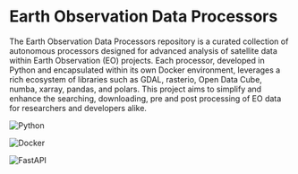 
# Earth Observation Data Processors

The Earth Observation Data Processors repository is a curated collection of autonomous processors designed for advanced analysis of satellite data within Earth Observation (EO) projects. Each processor, developed in Python and encapsulated within its own Docker environment, leverages a rich ecosystem of libraries such as GDAL, rasterio, Open Data Cube, numba, xarray, pandas, and polars. This project aims to simplify and enhance the searching, downloading, pre and post processing of EO data for researchers and developers alike.

![Python](https://img.shields.io/badge/python-3670A0?style=for-the-badge&logo=python&logoColor=ffdd54)

![Docker](https://img.shields.io/badge/docker-%230db7ed.svg?style=for-the-badge&logo=docker&logoColor=white)

![FastAPI](https://img.shields.io/badge/FastAPI-005571?style=for-the-badge&logo=fastapi)
